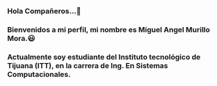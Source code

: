 ### Hola Compañeros...👋

### Bienvenidos a mi perfil, mi nombre es Miguel Angel Murillo Mora.😃

### Actualmente soy estudiante del Instituto tecnológico de Tijuana (ITT), en la carrera de Ing. En Sistemas Computacionales. 

